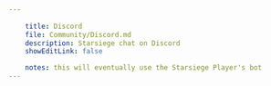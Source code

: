 ```yaml
---
    
    title: Discord
    file: Community/Discord.md
    description: Starsiege chat on Discord
    showEditLink: false

    notes: this will eventually use the Starsiege Player's bot
---
```


